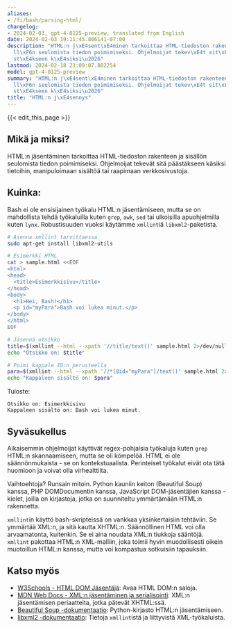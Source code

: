 ```yaml
---
aliases:
- /fi/bash/parsing-html/
changelog:
- 2024-02-03, gpt-4-0125-preview, translated from English
date: 2024-02-03 19:11:45.806141-07:00
description: "HTML:n j\xE4sent\xE4minen tarkoittaa HTML-tiedoston rakenteen ja sis\xE4\
  ll\xF6n seulomista tiedon poimimiseksi. Ohjelmoijat tekev\xE4t sit\xE4 p\xE4\xE4\
  st\xE4kseen k\xE4siksi\u2026"
lastmod: 2024-02-18 23:09:07.802254
model: gpt-4-0125-preview
summary: "HTML:n j\xE4sent\xE4minen tarkoittaa HTML-tiedoston rakenteen ja sis\xE4\
  ll\xF6n seulomista tiedon poimimiseksi. Ohjelmoijat tekev\xE4t sit\xE4 p\xE4\xE4\
  st\xE4kseen k\xE4siksi\u2026"
title: "HTML:n j\xE4sennys"
---
```


{{< edit_this_page >}}

## Mikä ja miksi?

HTML:n jäsentäminen tarkoittaa HTML-tiedoston rakenteen ja sisällön seulomista tiedon poimimiseksi. Ohjelmoijat tekevät sitä päästäkseen käsiksi tietoihin, manipuloimaan sisältöä tai raapimaan verkkosivustoja.

## Kuinka:

Bash ei ole ensisijainen työkalu HTML:n jäsentämiseen, mutta se on mahdollista tehdä työkaluilla kuten `grep`, `awk`, `sed` tai ulkoisilla apuohjelmilla kuten `lynx`. Robustisuuden vuoksi käytämme `xmllint`iä `libxml2`-paketista.

```bash
# Asenna xmllint tarvittaessa
sudo apt-get install libxml2-utils

# Esimerkki HTML
cat > sample.html <<EOF
<html>
<head>
  <title>Esimerkkisivu</title>
</head>
<body>
  <h1>Hei, Bash!</h1>
  <p id="myPara">Bash voi lukea minut.</p>
</body>
</html>
EOF

# Jäsennä otsikko
title=$(xmllint --html --xpath '//title/text()' sample.html 2>/dev/null)
echo "Otsikko on: $title"

# Poimi kappale ID:n perusteella
para=$(xmllint --html --xpath '//*[@id="myPara"]/text()' sample.html 2>/dev/null)
echo "Kappaleen sisältö on: $para"
```

Tuloste:
```
Otsikko on: Esimerkkisivu
Kappaleen sisältö on: Bash voi lukea minut.
```

## Syväsukellus

Aikaisemmin ohjelmoijat käyttivät regex-pohjaisia työkaluja kuten `grep` HTML:n skannaamiseen, mutta se oli kömpelöä. HTML ei ole säännönmukaista - se on kontekstuaalista. Perinteiset työkalut eivät ota tätä huomioon ja voivat olla virhealttiita.

Vaihtoehtoja? Runsain mitoin. Python kauniin keiton (Beautiful Soup) kanssa, PHP DOMDocumentin kanssa, JavaScript DOM-jäsentäjien kanssa - kielet, joilla on kirjastoja, jotka on suunniteltu ymmärtämään HTML:n rakennetta.

`xmllint`in käyttö bash-skripteissä on vankkaa yksinkertaisiin tehtäviin. Se ymmärtää XML:n, ja sitä kautta XHTML:n. Säännöllinen HTML voi olla arvaamatonta, kuitenkin. Se ei aina noudata XML:n tiukkoja sääntöjä. `xmllint` pakottaa HTML:n XML-malliin, joka toimii hyvin muodollisesti oikein muotoillun HTML:n kanssa, mutta voi kompastua sotkuisiin tapauksiin.

## Katso myös

- [W3Schools - HTML DOM Jäsentäjä](https://www.w3schools.com/xml/dom_intro.asp): Avaa HTML DOM:n saloja.
- [MDN Web Docs - XML:n jäsentäminen ja serialisointi](https://developer.mozilla.org/en-US/docs/Web/Guide/Parsing_and_serializing_XML): XML:n jäsentämisen periaatteita, jotka pätevät XHTML:ssä.
- [Beautiful Soup -dokumentaatio](https://www.crummy.com/software/BeautifulSoup/bs4/doc/): Python-kirjasto HTML:n jäsentämiseen.
- [libxml2 -dokumentaatio](http://xmlsoft.org/): Tietoja `xmllint`istä ja liittyvistä XML-työkaluista.
